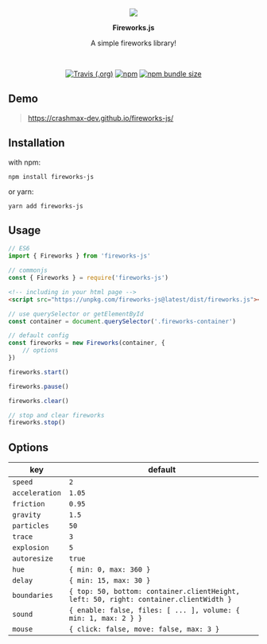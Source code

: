 <br/>
<p align="center">
    <img src="test/images/fireworks_emoji.png" />
</p>

<p align="center"><b>Fireworks.js</b></p>

<p align="center">
    A simple fireworks library!
</p>
<br/>

<p align="center">
    <a href="https://travis-ci.org/github/crashmax-dev/fireworks-js" target="_blank"><img alt="Travis (.org)" src="https://img.shields.io/travis/crashmax-dev/fireworks-js"></a>
    <a href="https://www.npmjs.com/package/fireworks-js" target="_blank"><img alt="npm" src="https://img.shields.io/npm/v/fireworks-js"></a>
    <a href="#"><img alt="npm bundle size" src="https://img.shields.io/bundlephobia/min/fireworks-js"></a>
</p>

## Demo

> https://crashmax-dev.github.io/fireworks-js/

## Installation

with npm:

```
npm install fireworks-js
```

or yarn:

```
yarn add fireworks-js
```

## Usage

```js 
// ES6
import { Fireworks } from 'fireworks-js'
```

```js
// commonjs
const { Fireworks } = require('fireworks-js')
```

```html
<!-- including in your html page -->
<script src="https://unpkg.com/fireworks-js@latest/dist/fireworks.js"></script>
```

```js
// use querySelector or getElementById
const container = document.querySelector('.fireworks-container')

// default config
const fireworks = new Fireworks(container, {
    // options
})

fireworks.start()

fireworks.pause()

fireworks.clear()

// stop and clear fireworks
fireworks.stop()
```

## Options

key | default
----|--------
`speed` | `2`
`acceleration` | `1.05`
`friction` | `0.95`
`gravity` | `1.5`
`particles` | `50`
`trace` | `3`
`explosion` | `5`
`autoresize` | `true`
`hue` | `{ min: 0, max: 360 }`
`delay` | `{ min: 15, max: 30 }`
`boundaries` | `{ top: 50, bottom: container.clientHeight, left: 50, right: container.clientWidth }`
`sound` | `{ enable: false, files: [ ... ], volume: { min: 1, max: 2 } }`
`mouse` | `{ click: false, move: false, max: 3 }`
